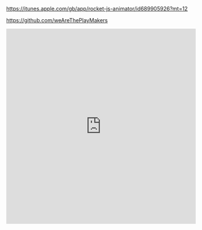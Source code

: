 https://itunes.apple.com/gb/app/rocket-js-animator/id689905926?mt=12

https://github.com/weAreThePlayMakers

<iframe width='100%' height='520' frameborder='0' src='http://rafszul.cartodb.com/viz/a59d9124-d42a-11e3-9d3c-0edbca4b5057/embed_map?title=true&description=true&search=false&shareable=true&cartodb_logo=true&layer_selector=false&legends=false&scrollwheel=true&fullscreen=true&sublayer_options=1&sql=&sw_lat=36.10237644873644&sw_lon=-43.76953125&ne_lat=58.99531118795094&ne_lon=28.828124999999996'></iframe>

